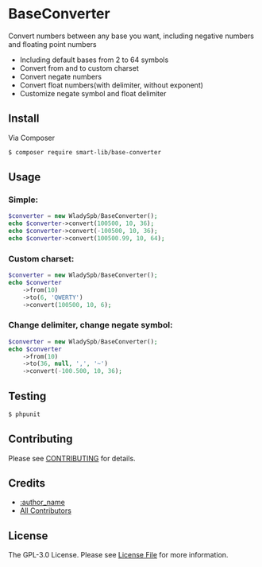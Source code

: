 # BaseConverter

Convert numbers between any base you want, including negative numbers and floating point numbers

* Including default bases from 2 to 64 symbols
* Convert from and to custom charset
* Convert negate numbers
* Convert float numbers(with delimiter, without exponent)
* Customize negate symbol and float delimiter  

## Install

Via Composer

``` bash
$ composer require smart-lib/base-converter
```

## Usage

### Simple:

``` php
$converter = new WladySpb/BaseConverter();
echo $converter->convert(100500, 10, 36);
echo $converter->convert(-100500, 10, 36);
echo $converter->convert(100500.99, 10, 64);
```

### Custom charset:
   
   ``` php
   $converter = new WladySpb/BaseConverter();
   echo $converter
       ->from(10)
       ->to(6, 'QWERTY')
       ->convert(100500, 10, 6);
   ```

### Change delimiter, change negate symbol:

``` php
$converter = new WladySpb/BaseConverter();
echo $converter
    ->from(10)
    ->to(36, null, ',', '~')
    ->convert(-100.500, 10, 36);
```

## Testing

``` bash
$ phpunit
```

## Contributing

Please see [CONTRIBUTING](https://github.com/smart-lib/base-converter/blob/master/CONTRIBUTING.md) for details.

## Credits

- [:author_name](https://github.com/WladySpb)
- [All Contributors](https://github.com/smart-lib/base-converter/contributors)

## License

The GPL-3.0 License. Please see [License File](LICENSE.md) for more information.
